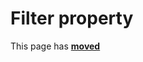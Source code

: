 # Filter property #

This page has [**moved**](https://lib-docs.delphidabbler.com/DropFiles/5/API/TPJFormDropFiles-Filter)